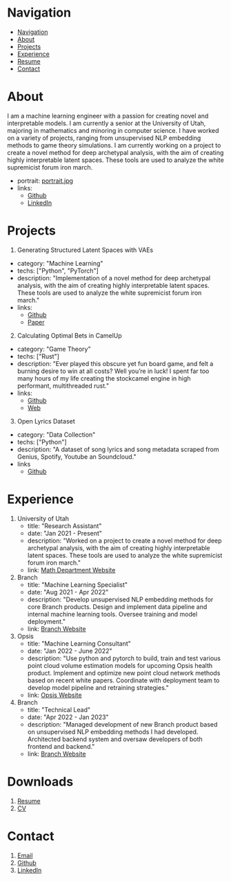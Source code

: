 # Navigation
- [Navigation](#navigation)
- [About](#about)
- [Projects](#projects)
- [Experience](#experience)
- [Resume](#downloads)
- [Contact](#contact)

# About
I am a machine learning engineer with a passion for creating novel and interpretable models. I am currently a senior at the University of Utah, majoring in mathematics and minoring in computer science. I have worked on a variety of projects, ranging from unsupervised NLP embedding methods to game theory simulations. I am currently working on a project to create a novel method for deep archetypal analysis, with the aim of creating highly interpretable latent spaces. These tools are used to analyze the white supremicist forum iron march.
- portrait: [portrait.jpg]()
- links:
  - [Github]()
  - [LinkedIn]()

# Projects
1. Generating Structured Latent Spaces with VAEs
  - category: "Machine Learning"
  - techs: ["Python", "PyTorch"]
  - description: "Implementation of a novel method for deep archetypal analysis, with the aim of creating highly interpretable latent spaces. These tools are used to analyze the white supremicist forum iron march."
  - links:
    - [Github]()
    - [Paper]()
2. Calculating Optimal Bets in CamelUp
  - category: "Game Theory"
  - techs: ["Rust"]
  - description: "Ever played this obscure yet fun board game, and felt a burning desire to win at all costs? Well you’re in luck! I spent far too many hours of my life creating the stockcamel engine in high performant, multithreaded rust."
  - links:
    - [Github]()
    - [Web]()
3. Open Lyrics Dataset
  - category: "Data Collection"
  - techs: ["Python"]
  - description: "A dataset of song lyrics and song metadata scraped from Genius, Spotify, Youtube an Soundcloud."
  - links
    - [Github]()

# Experience
1. University of Utah
   - title: "Research Assistant"
   - date: "Jan 2021 - Present"
   - description: "Worked on a project to create a novel method for deep archetypal analysis, with the aim of creating highly interpretable latent spaces. These tools are used to analyze the white supremicist forum iron march."
   - link: [Math Department Website](https://www.math.utah.edu/)
2. Branch
   - title: "Machine Learning Specialist"
   - date: "Aug 2021 - Apr 2022"
   - description: "Develop unsupervised NLP embedding methods for core Branch products. Design and implement data pipeline and internal machine learning tools. Oversee training and model deployment."
   - link: [Branch Website]()
3. Opsis
   - title: "Machine Learning Consultant"
   - date: "Jan 2022 - June 2022"
   - description: "Use python and pytorch to build, train and test various point cloud volume estimation models for upcoming Opsis health product. Implement and optimize new point cloud network methods based on recent white papers. Coordinate with deployment team to develop model pipeline and retraining strategies."
   - link: [Opsis Website]()
4. Branch
   - title: "Technical Lead"
   - date: "Apr 2022 - Jan 2023"
   - description: "Managed development of new Branch product based on unsupervised NLP embedding methods I had developed. Architected backend system and oversaw developers of both frontend and backend."
   - link: [Branch Website]()

# Downloads
1. [Resume]()
2. [CV]()

# Contact
1. [Email]()
2. [Github]()
3. [LinkedIn]()